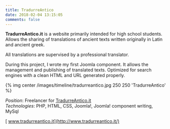 ```yaml
---
title: TradurreAntico
date: 2018-02-04 13:15:05
comments: false
---
```

**TradurreAntico.it** is a website primarily intended for high school students. Allows the sharing of translations of ancient texts written originally in Latin and ancient greek.

All translations are supervised by a professional translator.

During this project, I wrote my first Joomla component. It allows the management and publishing of translated texts. Optimized for search engines with a clean HTML and URL generated properly.

{% img center /images/timeline/tradurreantico.jpg 250 250 'TradurreAntico' %}

_Position_: Freelancer for [TradurreAntico.it](http://www.tradurreantico.it/ "TradurreAntico.it")  
_Technologies_: PHP, HTML, CSS, Joomla!, Joomla! component writing, MySql

[<i class="fa fa-external-link" aria-hidden="true"></i>&nbsp;www.tradurreantico.it](http://www.tradurreantico.it/)
